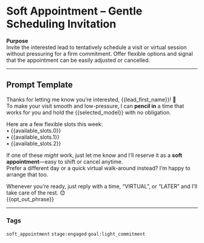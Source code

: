 # Soft Appointment – Gentle Scheduling Invitation

**Purpose**  
Invite the interested lead to tentatively schedule a visit or virtual session without pressuring for a firm commitment. Offer flexible options and signal that the appointment can be easily adjusted or cancelled.

---

## Prompt Template  

Thanks for letting me know you’re interested, {{lead_first_name}}! 🎉  
To make your visit smooth and low-pressure, I can **pencil in** a time that works for you and hold the {{selected_model}} with no obligation.

Here are a few flexible slots this week:  
• {{available_slots.0}}  
• {{available_slots.1}}  
• {{available_slots.2}}  

If one of these *might* work, just let me know and I’ll reserve it as a **soft appointment**—easy to shift or cancel anytime.  
Prefer a different day or a quick virtual walk-around instead? I’m happy to arrange that too.

Whenever you’re ready, just reply with a time, “VIRTUAL”, or “LATER” and I’ll take care of the rest. 😊  
{{opt_out_phrase}}

---

### Tags  
`soft_appointment` `stage:engaged` `goal:light_commitment`
